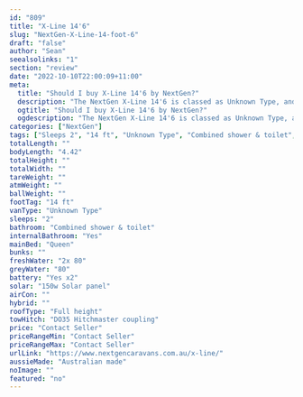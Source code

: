 ```yaml
---
id: "809"
title: "X-Line 14'6"
slug: "NextGen-X-Line-14-foot-6"
draft: "false"
author: "Sean"
seealsolinks: "1"
section: "review"
date: "2022-10-10T22:00:09+11:00"
meta:
  title: "Should I buy X-Line 14'6 by NextGen?"
  description: "The NextGen X-Line 14'6 is classed as Unknown Type, and sleeps 2 people. It is Australian made and comes in at 14 ft. It generally has Combined shower & toilet."
  ogtitle: "Should I buy X-Line 14'6 by NextGen?"
  ogdescription: "The NextGen X-Line 14'6 is classed as Unknown Type, and sleeps 2 people. It is Australian made and comes in at 14 ft. It generally has Combined shower & toilet."
categories: ["NextGen"]
tags: ["Sleeps 2", "14 ft", "Unknown Type", "Combined shower & toilet", "Full height", "Price Unknown", "Australian made"]
totalLength: ""
bodyLength: "4.42"
totalHeight: ""
totalWidth: ""
tareWeight: ""
atmWeight: ""
ballWeight: ""
footTag: "14 ft"
vanType: "Unknown Type"
sleeps: "2"
bathroom: "Combined shower & toilet"
internalBathroom: "Yes"
mainBed: "Queen"
bunks: ""
freshWater: "2x 80"
greyWater: "80"
battery: "Yes x2"
solar: "150w Solar panel"
airCon: ""
hybrid: ""
roofType: "Full height"
towHitch: "DO35 Hitchmaster coupling"
price: "Contact Seller"
priceRangeMin: "Contact Seller"
priceRangeMax: "Contact Seller"
urlLink: "https://www.nextgencaravans.com.au/x-line/"
aussieMade: "Australian made"
noImage: ""
featured: "no"
---
```

